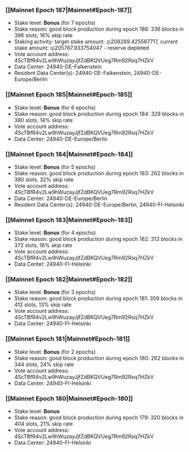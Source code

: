 ### [[Mainnet Epoch 187|Mainnet#Epoch-187]]
* Stake level: **Bonus** (for 7 epochs)
* Stake reason: good block production during epoch 186: 336 blocks in 396 slots, 16% skip rate
* Staking activity: target stake amount: ◎208289.425587717, current stake amount: ◎205767.933754047 - reserve depleted
* Vote account address: 4ScTBfR4v2Lw9hWuzayJjfZdBKQVUeg7Rm92Rsq7HZkV
* Data Center: 24940-DE-Falkenstein
* Resident Data Center(s): 24940-DE-Falkenstein, 24940-DE-Europe/Berlin
### [[Mainnet Epoch 185|Mainnet#Epoch-185]]
* Stake level: **Bonus** (for 6 epochs)
* Stake reason: good block production during epoch 184: 329 blocks in 380 slots, 14% skip rate
* Vote account address: 4ScTBfR4v2Lw9hWuzayJjfZdBKQVUeg7Rm92Rsq7HZkV
* Data Center: 24940-DE-Europe/Berlin
### [[Mainnet Epoch 184|Mainnet#Epoch-184]]
* Stake level: **Bonus** (for 5 epochs)
* Stake reason: good block production during epoch 183: 262 blocks in 380 slots, 32% skip rate
* Vote account address: 4ScTBfR4v2Lw9hWuzayJjfZdBKQVUeg7Rm92Rsq7HZkV
* Data Center: 24940-DE-Europe/Berlin
* Resident Data Center(s): 24940-DE-Europe/Berlin, 24940-FI-Helsinki
### [[Mainnet Epoch 183|Mainnet#Epoch-183]]
* Stake level: **Bonus** (for 4 epochs)
* Stake reason: good block production during epoch 182: 313 blocks in 372 slots, 16% skip rate
* Vote account address: 4ScTBfR4v2Lw9hWuzayJjfZdBKQVUeg7Rm92Rsq7HZkV
* Data Center: 24940-FI-Helsinki
### [[Mainnet Epoch 182|Mainnet#Epoch-182]]
* Stake level: **Bonus** (for 3 epochs)
* Stake reason: good block production during epoch 181: 359 blocks in 412 slots, 13% skip rate
* Vote account address: 4ScTBfR4v2Lw9hWuzayJjfZdBKQVUeg7Rm92Rsq7HZkV
* Data Center: 24940-FI-Helsinki
### [[Mainnet Epoch 181|Mainnet#Epoch-181]]
* Stake level: **Bonus** (for 2 epochs)
* Stake reason: good block production during epoch 180: 262 blocks in 344 slots, 24% skip rate
* Vote account address: 4ScTBfR4v2Lw9hWuzayJjfZdBKQVUeg7Rm92Rsq7HZkV
* Data Center: 24940-FI-Helsinki
### [[Mainnet Epoch 180|Mainnet#Epoch-180]]
* Stake level: **Bonus**
* Stake reason: good block production during epoch 179: 320 blocks in 404 slots, 21% skip rate
* Vote account address: 4ScTBfR4v2Lw9hWuzayJjfZdBKQVUeg7Rm92Rsq7HZkV
* Data Center: 24940-FI-Helsinki